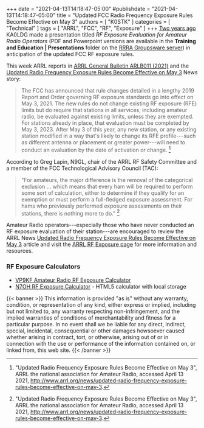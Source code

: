+++
date = "2021-04-13T14:18:47-05:00"
#publishdate = "2021-04-13T14:18:47-05:00"
title = "Updated FCC Radio Frequency Exposure Rules Become Effective on May 3"
authors = [ "K0STK" ]
categories = [ "Technical" ]
tags = [ "ARRL", "FCC", "RF", "Exposure" ]
+++
[Two years ago](https://rrra.org/cal/2019/04/16/april-club-meeting/)
KA0LDG made a presentation titled *RF Exposure Evaluation for
Amateur Radio Operators* (PDF and Powerpoint versions are available in the
**Training and Education | Presentations** folder on the [RRRA Groupsware
server](https://cloud.rrra.org/)) in anticipation of the updated FCC RF
exposure rules.

This week ARRL reports in 
[ARRL General Bulletin ARLB011 \(2021\)](http://www.arrl.org/w1aw-bulletins-archive/ARLB011/2021)
and the
[Updated Radio Frequency Exposure Rules Become Effective on May
3](http://www.arrl.org/news/updated-radio-frequency-exposure-rules-become-effective-on-may-3)
News story:

>The FCC has announced that rule changes detailed in a lengthy 2019 Report and
>Order governing RF exposure standards go into effect on May 3, 2021. The new
>rules do not change existing RF exposure (RFE) limits but do require that
>stations in all services, including amateur radio, be evaluated against
>existing limits, unless they are exempted. For stations already in place,
>that evaluation must be completed by May 3, 2023. After May 3 of this year,
>any new station, or any existing station modified in a way that's
>likely to change its RFE profile---such as different antenna or
>placement or greater power---will need to conduct an evaluation by the
>date of activation or change. [^1]

<!--more-->

[^1]: "Updated Radio Frequency Exposure Rules Become Effective on May 3", ARRL the national association for Amateur Radio, accessed April 13 2021, http://www.arrl.org/news/updated-radio-frequency-exposure-rules-become-effective-on-may-3.

According to Greg Lapin, N9GL, chair of the ARRL RF Safety Committee and a
member of the FCC Technological Advisory Council (TAC):

>"For amateurs, the major difference is the removal of the categorical
>exclusion ... which means that every ham will be required
>to perform some sort of calculation, either to determine if they
>qualify for an exemption or must perform a full-fledged exposure
>assessment. For hams who previously performed exposure assessments on
>their stations, there is nothing more to do." [^2]

[^2]: "Updated Radio Frequency Exposure Rules Become Effective on May 3", ARRL the national association for Amateur Radio, accessed April 13 2021, http://www.arrl.org/news/updated-radio-frequency-exposure-rules-become-effective-on-may-3.

Amateur Radio operators---especially those who have never conducted an RF
exposure evaluation of their station---are encouraged to review the ARRL News
[Updated Radio Frequency Exposure Rules Become Effective on May 3](http://www.arrl.org/news/updated-radio-frequency-exposure-rules-become-effective-on-may-3)
article and visit the [ARRL RF Exposure page](http://www.arrl.org/rf-exposure)
for more information and resources.

### RF Exposure Calculators

* [VP9KF Amateur Radio RF Exposure Calculator](http://hintlink.com/power_density.htm)
* [N7OH RF Exposure Calculator](http://vernon.mauery.com/radio/rfe/rfe_calc.html) - HTML5 calculator with local storage


{{< banner >}}
This information is provided "as is" without any warranty, condition,
or representation of any kind, either express or implied, including
but not limited to, any warranty respecting non-infringement, and the
implied warranties of conditions of merchantability and fitness for
a particular purpose. In no event shall we be liable for any direct,
indirect, special, incidental, consequential or other damages howsoever
caused whether arising in contract, tort, or otherwise, arising out
of or in connection with the use or performance of the information
contained on, or linked from, this web site.
{{< /banner >}}
